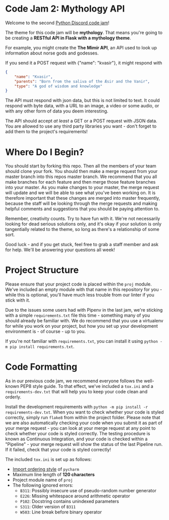 # Code Jam 2: Mythology API

Welcome to the second [Python Discord code jam](https://pythondiscord.com/jams)!

The theme for this code jam will be **mythology**. That means you're going to be creating a **RESTful API in Flask with 
a mythology theme**.

For example, you might create the **The Mimír API**, an API used to look up information about norse gods and godesses.

If you send it a POST request with {"name": "kvasir"}, it might respond with 
```json
{
    "name": "Kvasir",
    "parents": "Born from the saliva of the Æsir and the Vanir",
    "type": "A god of wisdom and knowledge"
}
```

The API must respond with json data, but this is not limited to text. It could respond with byte data, with a URL to an 
image, a video or some audio, or with any other form of data you deem interesting.

The API should accept *at least* a GET or a POST request with JSON data. You are allowed to use any third party 
libraries you want - don't forget to add them to the project's requirements!

# Where Do I Begin?

You should start by forking this repo. Then all the members of your team should clone your fork. You should then make 
a merge request from your master branch into this repos master branch. We recommend that you all make branches for each 
feature and then merge those feature branches into your master. As you make changes to your master, the merge request 
will update and we will be able to see what you've been working on. It is therefore important that these changes are 
merged into master frequently, because the staff will be looking through the merge requests and making helpful comments 
and suggestions that you should be paying attention to.

Remember, creativity counts. Try to have fun with it. We're not necessarily looking for dead serious solutions only, 
and it's okay if your solution is only tangentially related to the theme, so long as there's a relationship of some 
sort.

Good luck - and if you get stuck, feel free to grab a staff member and ask for help. We'll be answering your 
questions all week!

# Project Structure

Please ensure that your project code is placed within the `proj` module. We've included an empty module with that name
in this repository for you - while this is optional, you'll have much less trouble from our linter if you stick with
it.

Due to the issues some users had with Pipenv in the last jam, we're sticking with a simple `requirements.txt` file
this time - something many of you should already be familiar with. We do recommend that you use a virtualenv for
while you work on your project, but how you set up your development environment is - of course - up to you.

If you're not familiar with `requirements.txt`, you can install it using `python -m pip install requirements.txt`.

# Code Formatting

As in our previous code jam, we recommend everyone follows the well-known PEP8 style guide. To that effect, we've
included a `tox.ini` and a `requirements-dev.txt` that will help you to keep your code clean and orderly.

Install the development requirements with `python -m pip install -r requirements-dev.txt`. When you want to check
whether your code is styled correctly, simply run `flake8` from within the project folder. Please note that we are
also automatically checking your code when you submit it as part of your merge request - you can look at your
merge request at any point to check whether your code is styled correctly. The testing procedure is known as
Continuous Integration, and your code is checked within a "Pipeline" - your merge request will show the status
of the last Pipeline run. If it failed, check that your code is styled correctly!

The included `tox.ini` is set up as follows:

* [Import ordering style](https://github.com/PyCQA/flake8-import-order#styles) of `pycharm`
* Maximum line length of **120 characters**
* Project module name of `proj`
* The following ignored errors:
    * `B311`: Possibly insecure use of pseudo-random number generator
    * `E226`: Missing whitespace around arithmetic operator
    * `P102`: Docstring contains unindexed parameters
    * `S311`: Older version of `B311`
    * `W503`: Line break before binary operator
